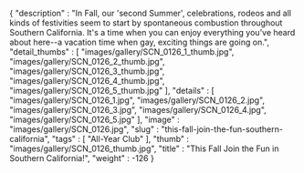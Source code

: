 {
  "description" : "In Fall, our 'second Summer', celebrations, rodeos and all kinds of festivities seem to start by spontaneous combustion throughout Southern California. It's a time when you can enjoy everything you've heard about here--a vacation time when gay, exciting things are going on.",
  "detail_thumbs" : [
                       "images/gallery/SCN_0126_1_thumb.jpg",
                       "images/gallery/SCN_0126_2_thumb.jpg",
                       "images/gallery/SCN_0126_3_thumb.jpg",
                       "images/gallery/SCN_0126_4_thumb.jpg",
                       "images/gallery/SCN_0126_5_thumb.jpg"
                     ],
  "details" : [
                 "images/gallery/SCN_0126_1.jpg",
                 "images/gallery/SCN_0126_2.jpg",
                 "images/gallery/SCN_0126_3.jpg",
                 "images/gallery/SCN_0126_4.jpg",
                 "images/gallery/SCN_0126_5.jpg"
               ],
  "image" : "images/gallery/SCN_0126.jpg",
  "slug" : "this-fall-join-the-fun-southern-california",
  "tags" : [
              "All-Year Club"
            ],
  "thumb" : "images/gallery/SCN_0126_thumb.jpg",
  "title" : "This Fall Join the Fun in Southern California!",
  "weight" : -126
}
